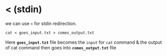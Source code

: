 # &lt; \(stdin\)

 we can use `<` for stdin redirection.

```text
cat < goes_input.txt > comes_output.txt
```

Here **`goes_input.txt`** file becomes the `input` for `cat` command & the output of cat command then goes into **`comes_output.txt`** file

